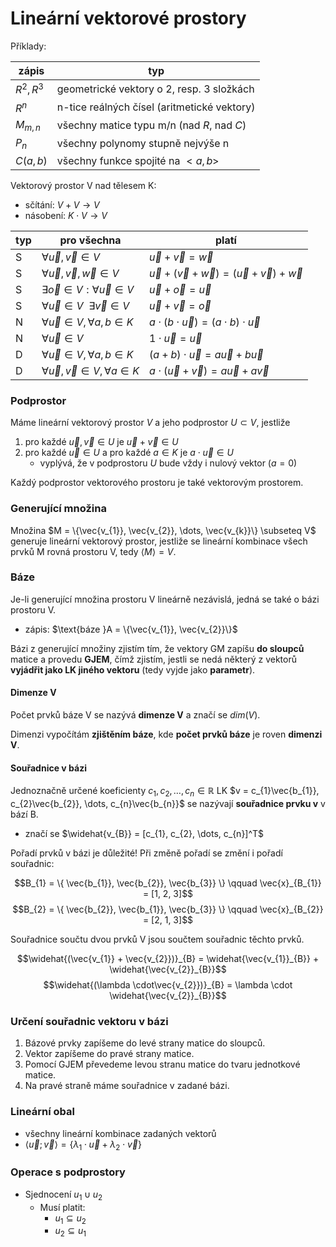 # Lineární vektorové prostory

Příklady:

| zápis      | typ                                         |
| ---------- | ------------------------------------------- |
| $R^2, R^3$ | geometrické vektory o 2, resp. 3 složkách   |
| $R^n$      | n-tice reálných čísel (aritmetické vektory) |
| $M_{m,n}$  | všechny matice typu m/n (nad $R$, nad $C$)  |
| $P_n$      | všechny polynomy stupně nejvýše n           |
| $C(a,b)$   | všechny funkce spojité na $<a, b>$          |

Vektorový prostor V nad tělesem K:
- sčítání: $V + V \to V$
- násobení: $K \cdot V \to V$

| typ | pro všechna                                       | platí                                                           |
| --- | ------------------------------------------------- | --------------------------------------------------------------- |
| S   | $\forall \vec{u}, \vec{v} \in V$                  | $\vec{u} + \vec{v} = \vec{w}$                                   |
| S   | $\forall \vec{u}, \vec{v}, \vec{w} \in V$         | $\vec{u} + (\vec{v} + \vec{w}) = (\vec{u} + \vec{v}) + \vec{w}$ |
| S   | $\exists \vec{o} \in V : \forall \vec{u} \in V$   | $\vec{u} + \vec{o} = \vec{u}$                                   |
| S   | $\forall \vec{u} \in V \ \ \exists \vec{v} \in V$ | $\vec{u} + \vec{v} = \vec{o}$                                   |
| N   | $\forall \vec{u} \in V, \forall a, b \in K$       | $a \cdot (b \cdot \vec{u}) = (a \cdot b) \cdot \vec{u}$     |
| N   | $\forall \vec{u} \in V$                           | $1 \cdot \vec{u} = \vec{u}$                                    |
| D   | $\forall \vec{u} \in V, \forall a, b \in K$       | $(a + b) \cdot \vec{u} = a\vec{u} + b\vec{u}$                  |
| D   | $\forall \vec{u}, \vec{v} \in V, \forall a \in K$ | $a \cdot (\vec{u} + \vec{v}) = a\vec{u} + a\vec{v}$            |

### Podprostor

Máme lineární vektorový prostor $V$ a jeho podprostor $U \subset V$, jestliže
1) pro každé $\vec{u}, \vec{v} \in U$ je $\vec{u} + \vec{v} \in U$
2) pro každé $\vec{u} \in U$ a pro každé $a \in K$ je $a \cdot \vec{u} \in U$
	- vyplývá, že v podprostoru $U$ bude vždy i nulový vektor ($a = 0$)

Každý podprostor vektorového prostoru je také vektorovým prostorem.

### Generující množina

Množina $M = \{\vec{v_{1}}, \vec{v_{2}}, \dots, \vec{v_{k}}\} \subseteq V$ generuje lineární vektorový prostor, jestliže se lineární kombinace všech prvků M rovná prostoru V, tedy $\langle M \rangle = V$. 

### Báze

Je-li generující množina prostoru V lineárně nezávislá, jedná se také o bázi prostoru V.
- zápis: $\text{báze }A = \{\vec{v_{1}}, \vec{v_{2}}\}$

Bázi z generující množiny zjistím tím, že vektory GM zapíšu **do sloupců** matice a provedu **GJEM**, čímž zjistím, jestli se nedá některý z vektorů **vyjádřit jako LK jiného vektoru** (tedy vyjde jako **parametr**).

#### Dimenze V

Počet prvků báze V se nazývá **dimenze V** a značí se $dim(V)$.

Dimenzi vypočítám **zjištěním báze**, kde **počet prvků báze** je roven **dimenzi V**.

#### Souřadnice v bázi

Jednoznačně určené koeficienty $c_{1}, c_{2}, \dots, c_{n} \in \mathbb{R}$ LK $v = c_{1}\vec{b_{1}}, c_{2}\vec{b_{2}}, \dots, c_{n}\vec{b_{n}}$ se nazývají **souřadnice prvku v** v bází B.
- značí se $\widehat{v_{B}} = [c_{1}, c_{2}, \dots, c_{n}]^T$

Pořadí prvků v bázi je důležité! Při změně pořadí se změní i pořadí souřadnic:

$$B_{1} = \{ \vec{b_{1}}, \vec{b_{2}}, \vec{b_{3}} \} \qquad \vec{x}_{B_{1}} = [1, 2, 3]$$
$$B_{2} = \{ \vec{b_{2}}, \vec{b_{1}}, \vec{b_{3}} \} \qquad \vec{x}_{B_{2}} = [2, 1, 3]$$

Souřadnice součtu dvou prvků V jsou součtem souřadnic těchto prvků. 

$$\widehat{(\vec{v_{1}} + \vec{v_{2}})}_{B} = \widehat{\vec{v_{1}}_{B}} + \widehat{\vec{v_{2}}_{B}}$$
$$\widehat{(\lambda \cdot\vec{v_{2}})}_{B} = \lambda \cdot \widehat{\vec{v_{2}}_{B}}$$

### Určení souřadnic vektoru v bázi

1. Bázové prvky zapíšeme do levé strany matice do sloupců.
2. Vektor zapíšeme do pravé strany matice.
3. Pomocí GJEM převedeme levou stranu matice do tvaru jednotkové matice.
4. Na pravé straně máme souřadnice v zadané bázi.

### Lineární obal

- všechny lineární kombinace zadaných vektorů
- $\langle\vec{u}; \vec{v}\rangle = \{ \lambda_{1} \cdot \vec{u} + \lambda_{2} \cdot \vec{v} \}$

### Operace s podprostory

- Sjednocení $u_{1} \cup u_{2}$
	- Musí platit:
		- $u_{1} \subseteq u_{2}$
		- $u_{2} \subseteq u_{1}$
